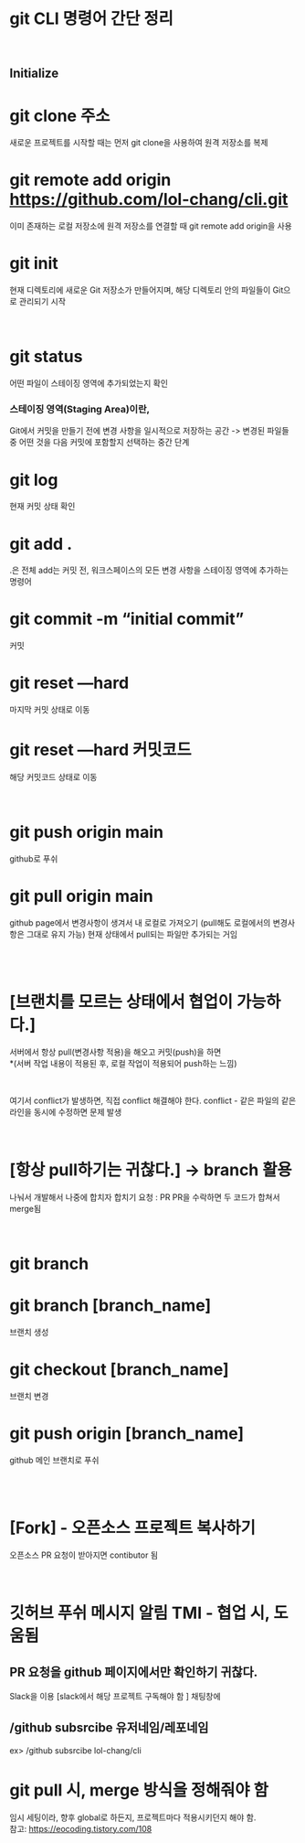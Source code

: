 # git CLI 명령어 간단 정리

</br>

## Initialize

# git clone 주소
새로운 프로젝트를 시작할 때는 먼저 git clone을 사용하여 원격 저장소를 복제

# git remote add origin https://github.com/lol-chang/cli.git
이미 존재하는 로컬 저장소에 원격 저장소를 연결할 때 git remote add origin을 사용

# git init
현재 디렉토리에 새로운 Git 저장소가 만들어지며, 해당 디렉토리 안의 파일들이 Git으로 관리되기 시작

</br> 

# git status 
어떤 파일이 스테이징 영역에 추가되었는지 확인 
### 스테이징 영역(Staging Area)이란, 
Git에서 커밋을 만들기 전에 변경 사항을 일시적으로 저장하는 공간
-> 변경된 파일들 중 어떤 것을 다음 커밋에 포함할지 선택하는 중간 단계 

# git log
현재 커밋 상태 확인 

# git add . 
.은 전체 
add는 커밋 전, 워크스페이스의 모든 변경 사항을 스테이징 영역에 추가하는 명령어


# git commit -m “initial commit”
커밋 

# git reset —hard
마지막 커밋 상태로 이동 

# git reset —hard 커밋코드
해당 커밋코드 상태로 이동 

</br>


# git push origin main
github로 푸쉬 

# git pull origin main 
github page에서 변경사항이 생겨서 내 로컬로 가져오기
(pull해도 로컬에서의 변경사항은 그대로 유지 가능)
현재 상태에서 pull되는 파일만 추가되는 거임

</br>
</br>

# [브랜치를 모르는 상태에서 협업이 가능하다.]
서버에서 항상 pull(변경사항 적용)을 해오고 
커밋(push)을 하면  
*(서버 작업 내용이 적용된 후, 로컬 작업이 적용되어 push하는 느낌)

</br>

여기서 conflict가 발생하면, 직접 conflict 해결해야 한다. 
conflict - 같은 파일의 같은 라인을 동시에 수정하면 문제 발생

</br>

# [항상 pull하기는 귀찮다.] → branch 활용 

나눠서 개발해서 나중에 합치자 
합치기 요청 : PR 
PR을 수락하면 두 코드가 합쳐서 merge됨

</br>

# git branch 
# git branch [branch_name]
브랜치 생성

# git checkout [branch_name]
브랜치 변경

# git push origin [branch_name]
github 메인 브랜치로 푸쉬 

</br>
</br>

# [Fork] - 오픈소스 프로젝트 복사하기 
오픈소스 PR 요청이 받아지면 contibutor 됨 

</br>

# 깃허브 푸쉬 메시지 알림 TMI - 협업 시, 도움됨 

## PR 요청을 github 페이지에서만 확인하기 귀찮다. 
Slack을 이용 
[slack에서 해당 프로젝트 구독해야 함 ]
채팅창에 
## /github subsrcibe 유저네임/레포네임 
ex> /github subsrcibe lol-chang/cli  

# git pull 시, merge 방식을 정해줘야 함 
임시 세팅이라,
향후 global로 하든지, 프로젝트마다 적용시키던지 해야 함.  
참고: https://eocoding.tistory.com/108
